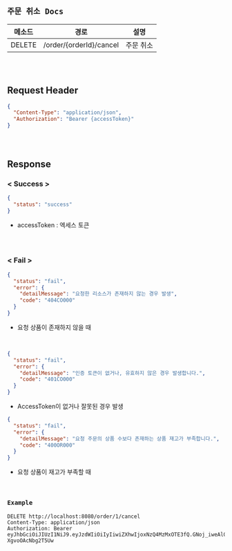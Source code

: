 ## `주문 취소 Docs`

| 메소드    | 경로                      | 설명    |
|--------|-------------------------|-------|
| DELETE | /order/{orderId}/cancel | 주문 취소 |

### ㅤ
## Request Header

```json
{
  "Content-Type": "application/json",
  "Authorization": "Bearer {accessToken}"
}
```

#### ㅤ
## Response

### < Success >
```json
{
  "status": "success"
}
```

* accessToken : 엑세스 토큰

#### ㅤ
### < Fail >

```json
{
  "status": "fail",
  "error": {
    "detailMessage": "요청한 리소스가 존재하지 않는 경우 발생",
    "code": "404CO000"
  }
}
```

- 요청 상품이 존재하지 않을 때

<br>

```json
{
  "status": "fail",
  "error": {
    "detailMessage": "인증 토큰이 없거나, 유효하지 않은 경우 발생합니다.",
    "code": "401CO000"
  }
}
```

- AccessToken이 없거나 잘못된 경우 발생

```json
{
  "status": "fail",
  "error": {
    "detailMessage": "요청 주문의 상품 수보다 존재하는 상품 재고가 부족합니다.",
    "code": "400OR000"
  }
}
```

- 요청 상품이 재고가 부족할 때

<br>

### `Example`

```http request
DELETE http://localhost:8080/order/1/cancel
Content-Type: application/json
Authorization: Bearer eyJhbGciOiJIUzI1NiJ9.eyJzdWIiOiIyIiwiZXhwIjoxNzQ4MzMxOTE3fQ.GNoj_iweAl0qKHcf0FMIvTvVVZa-XgvoOAcNbg2T5Uw
```